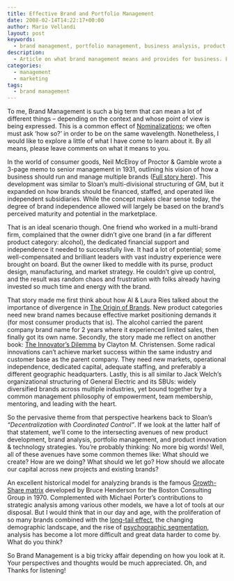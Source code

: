 ```yaml
---
title: Effective Brand and Portfolio Management
date: 2008-02-14T14:22:17+00:00
author: Mario Vellandi
layout: post
keywords:
  - brand management, portfolio management, business analysis, product performance, business unit, capital allocation, innovation
description:
  - Article on what brand management means and provides for business. Examines portfolio management, growth/share analysis, innovation, and new product development
categories:
  - management
  - marketing
tags:
  - brand management
---
```

To me, Brand Management is such a big term that can mean a lot of different things &#8211; depending on the context and whose point of view is being expressed. This is a common effect of [Nominalizations](http://www.reference.com/browse/all/nominalization "reference.com explanation of 'nominalization'"); we often must ask &#8216;how so?&#8217; in order to be on the same wavelength. Nonetheless, I would like to explore a little of what I have come to learn about it. By all means, please leave comments on what it means to you.

In the world of consumer goods, Neil McElroy of Proctor & Gamble wrote a 3-page memo to senior management in 1931, outlining his vision of how a business should run and manage multiple brands ([Full story here](http://hbswk.hbs.edu/archive/1476.html "story of Neil McElroy of Proctor & Gamble")). This development was similar to Sloan&#8217;s multi-divisional structuring of GM, but it expanded on how brands should be financed, staffed, and operated like independent subsidiaries. While the concept makes clear sense today, the degree of brand independence allowed will largely be based on the brand&#8217;s perceived maturity and potential in the marketplace.

That is an ideal scenario though. One friend who worked in a multi-brand firm, complained that the owner didn&#8217;t give one brand (in a far different product category: alcohol), the dedicated financial support and independence it needed to successfully live. It had a lot of potential; some well-compensated and brilliant leaders with vast industry experience were brought on board. But the owner liked to meddle with its purse, product design, manufacturing, and market strategy. He couldn&#8217;t give up control, and the result was random chaos and frustration with folks already having invested so much time and energy with the brand.

That story made me first think about how Al & Laura Ries talked about the importance of divergence in [The Origin of Brands](http://www.amazon.com/Origin-Brands-Product-Evolution-Possibilities/dp/0060570156/ref=pd_bbs_2?ie=UTF8&s=books&qid=1202981760&sr=8-2 "The Origin of Brands book on Amazon"). New product categories need new brand names because effective market positioning demands it (for most consumer products that is). The alcohol carried the parent company brand name for 2 years where it experienced limited sales, then finally got its own name. Secondly, the story made me reflect on another book: [The Innovator&#8217;s Dilemma](http://www.amazon.com/Innovators-Dilemma-Revolutionary-Business-Essentials/dp/0060521996/ref=pd_bbs_sr_1?ie=UTF8&s=books&qid=1202981931&sr=8-1 "The Innovator's Dilemma book by Clayton M. Christensen") by Clayton M. Christensen. Some radical innovations can&#8217;t achieve market success within the same industry and customer base as the parent company. They need new markets, operational independence, dedicated capital, adequate staffing, and preferably a different geographic headquarters. Lastly, this is all similar to Jack Welch&#8217;s organizational structuring of General Electric and its SBUs: widely diversified brands across multiple industries, yet bound together by a common management philosophy of empowerment, team membership, mentoring, and leading with the heart.

So the pervasive theme from that perspective hearkens back to Sloan&#8217;s _&#8220;Decentralization with Coordinated Control&#8221;_. If we look at the latter half of that statement, we&#8217;ll come to the intersecting avenues of new product development, brand analysis, portfolio management, and product innovation & technology strategies. You&#8217;re probably thinking: No more big words! Well, all of these avenues have some common themes like: What should we create? How are we doing? What should we let go? How should we allocate our capital across new projects and existing brands?

An excellent historical model for analyzing brands is the famous [Growth-Share matrix](http://en.wikipedia.org/wiki/Growth-share_matrix "Wikipedia artile on the Boston Consulting Group's Growth-Share matrix") developed by Bruce Henderson for the Boston Consulting Group in 1970. Complemented with Michael Porter&#8217;s contributions to strategic analysis among various other models, we have a lot of tools at our disposal. But I would think that in our day and age, with the proliferation of so many brands combined with the [long-tail effect](http://en.wikipedia.org/wiki/The_Long_Tail "Wikipedia article on The Long Tail"), the changing demographic landscape, and the rise of [psychographic segmentation](http://en.wikipedia.org/wiki/Psychographic "Wikipedia article on psychographics"), analysis has become a lot more difficult and great data harder to come by. What do you think?

So Brand Management is a big tricky affair depending on how you look at it. Your perspectives and thoughts would be much appreciated. Oh, and Thanks for listening!
